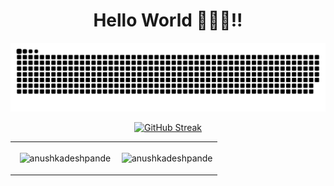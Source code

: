 <h1 align="center">Hello World 🙋🏻‍♀️!!</h1>
<div align="center">
    <img src="https://github.com/1999AZZAR/1999AZZAR/blob/main/resources/img/grid-snake.svg" alt="snake">
</div>

<p align="center"><a href="https://git.io/streak-stats"><img src="https://github-readme-streak-stats.herokuapp.com?user=anushkadeshpande&theme=react&hide_border=true" alt="GitHub Streak" /></a></p>
<table align="center">
  <tr>
  <td>
  <p> 
&nbsp;
<img align="center" src="https://github-readme-stats.vercel.app/api/top-langs?username=anushkadeshpande&show_icons=true&locale=en&layout=compact&theme=tokyonight&hide_border=true" alt="anushkadeshpande" /></p>
</td>
  <td>
<p> &nbsp;<img align="center" src="https://github-readme-stats.vercel.app/api?username=anushkadeshpande&show_icons=true&locale=en&theme=tokyonight&hide_border=true" alt="anushkadeshpande" />    </p>
</td>
  </tr>
</table>

